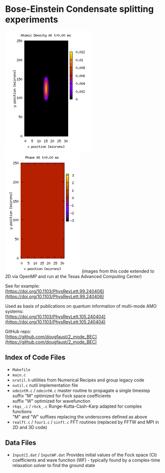 # Bose-Einstein Condensate splitting experiments    

<img src="./images/Num_Density.gif"><img src="./images/Phase.gif">
(images from this code extended to 2D via OpenMP and run at the Texas Advanced Computing Center)

See for example:    
[https://doi.org/10.1103/PhysRevLett.99.240406](https://doi.org/10.1103/PhysRevLett.99.240406)    

Used as basis of publications on quantum information of multi-mode AMO systems:    
[https://doi.org/10.1103/PhysRevLett.105.240404](https://doi.org/10.1103/PhysRevLett.105.240404)    

GitHub repo:   
[https://github.com/dougfaust/2_mode_BEC](https://github.com/dougfaust/2_mode_BEC)    

## Index of Code Files
* ``Makefile``
* ``main.c``
* ``nrutil.h``
    utilities from Numerical Recipes and group legacy code
* ``nutil.c``
    nutil implementation file
* ``odeintM.c`` / ``odeintW.c``
    master routine to propagate a single timestep  
    suffix "M" optimized for Fock space coefficients  
    suffix "W" optimized for wavefunction  
* ``rkqs_.c`` / ``rkck_.c``
    Runge-Kutta-Cash-Karp adapted for complex functions   
    "M" and "W" suffixes replacing the underscores defined as above   
* ``realft.c`` / ``four1.c`` / ``sinft.c``
    FFT routines (replaced by FFTW and MPI in 2D and 3D code)
  
## Data Files
* ``InputCI.dat`` / ``InputWF.dat``
    Provides initial values of the Fock space (CI) coefficients and wave function (WF) - 
    typically found by a complex-time relaxation solver to find the ground state
 
